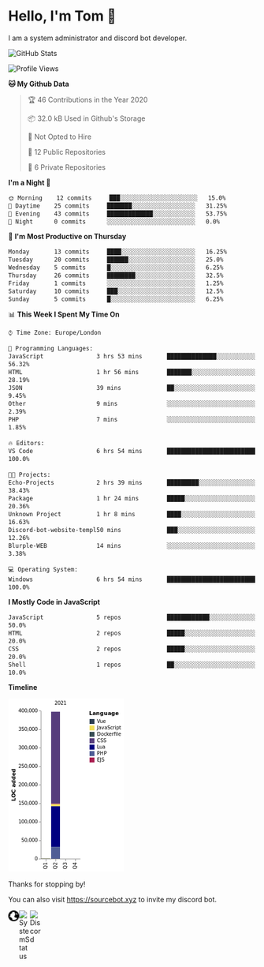 # Hello, I'm Tom 👋

I am a system administrator and discord bot developer.


![GitHub Stats][stats]

<!--START_SECTION:waka-->
![Profile Views](http://img.shields.io/badge/Profile%20Views-9-blue)

**🐱 My Github Data** 

> 🏆 46 Contributions in the Year 2020
 > 
> 📦 32.0 kB Used in Github's Storage 
 > 
> 🚫 Not Opted to Hire
 > 
> 📜 12 Public Repositories
 > 
> 🔑 6 Private Repositories 

**I'm a Night 🦉** 

```text
🌞 Morning    12 commits     ███░░░░░░░░░░░░░░░░░░░░░░   15.0% 
🌆 Daytime    25 commits     ███████░░░░░░░░░░░░░░░░░░   31.25% 
🌃 Evening    43 commits     █████████████░░░░░░░░░░░░   53.75% 
🌙 Night      0 commits      ░░░░░░░░░░░░░░░░░░░░░░░░░   0.0%

```
📅 **I'm Most Productive on Thursday** 

```text
Monday       13 commits     ████░░░░░░░░░░░░░░░░░░░░░   16.25% 
Tuesday      20 commits     ██████░░░░░░░░░░░░░░░░░░░   25.0% 
Wednesday    5 commits      █░░░░░░░░░░░░░░░░░░░░░░░░   6.25% 
Thursday     26 commits     ████████░░░░░░░░░░░░░░░░░   32.5% 
Friday       1 commits      ░░░░░░░░░░░░░░░░░░░░░░░░░   1.25% 
Saturday     10 commits     ███░░░░░░░░░░░░░░░░░░░░░░   12.5% 
Sunday       5 commits      █░░░░░░░░░░░░░░░░░░░░░░░░   6.25%

```


📊 **This Week I Spent My Time On** 

```text
⌚︎ Time Zone: Europe/London

💬 Programming Languages: 
JavaScript               3 hrs 53 mins       ██████████████░░░░░░░░░░░   56.32% 
HTML                     1 hr 56 mins        ███████░░░░░░░░░░░░░░░░░░   28.19% 
JSON                     39 mins             ██░░░░░░░░░░░░░░░░░░░░░░░   9.45% 
Other                    9 mins              ░░░░░░░░░░░░░░░░░░░░░░░░░   2.39% 
PHP                      7 mins              ░░░░░░░░░░░░░░░░░░░░░░░░░   1.85%

🔥 Editors: 
VS Code                  6 hrs 54 mins       █████████████████████████   100.0%

🐱‍💻 Projects: 
Echo-Projects            2 hrs 39 mins       █████████░░░░░░░░░░░░░░░░   38.43% 
Package                  1 hr 24 mins        █████░░░░░░░░░░░░░░░░░░░░   20.36% 
Unknown Project          1 hr 8 mins         ████░░░░░░░░░░░░░░░░░░░░░   16.63% 
Discord-bot-website-templ50 mins             ███░░░░░░░░░░░░░░░░░░░░░░   12.26% 
Blurple-WEB              14 mins             ░░░░░░░░░░░░░░░░░░░░░░░░░   3.38%

💻 Operating System: 
Windows                  6 hrs 54 mins       █████████████████████████   100.0%

```

**I Mostly Code in JavaScript** 

```text
JavaScript               5 repos             ████████████░░░░░░░░░░░░░   50.0% 
HTML                     2 repos             █████░░░░░░░░░░░░░░░░░░░░   20.0% 
CSS                      2 repos             █████░░░░░░░░░░░░░░░░░░░░   20.0% 
Shell                    1 repos             ██░░░░░░░░░░░░░░░░░░░░░░░   10.0%

```


**Timeline**

![Chart not found](https://github.com/TomSmith-Developer/TomSmith-Developer/blob/master/charts/bar_graph.png) 


<!--END_SECTION:waka-->

Thanks for stopping by!

You can also visit https://sourcebot.xyz to invite my discord bot.

[<img align="left" alt="tomdeveloper.xyz" width="22px" src="https://raw.githubusercontent.com/iconic/open-iconic/master/svg/globe.svg" />][website]
[<img align="left" alt="SystemStatus" width="22px" src="https://cdn.jsdelivr.net/npm/simple-icons@v3/icons/serverfault.svg" />][server-status]
[<img align="left" alt="Discord" width="22px" src="https://cdn.jsdelivr.net/npm/simple-icons@v3/icons/discord.svg" />][discord]

[website]: https://tomdeveloper.xyz
[server-status]: https://status.tomdeveloper.systems
[discord]: https://discord.com/invite/6nW5SKr
[stats]: https://github-readme-stats.vercel.app/api?username=TomSmith-Developer&show_icons=true&count_private=true&hide_title=true&hide_rank=true

